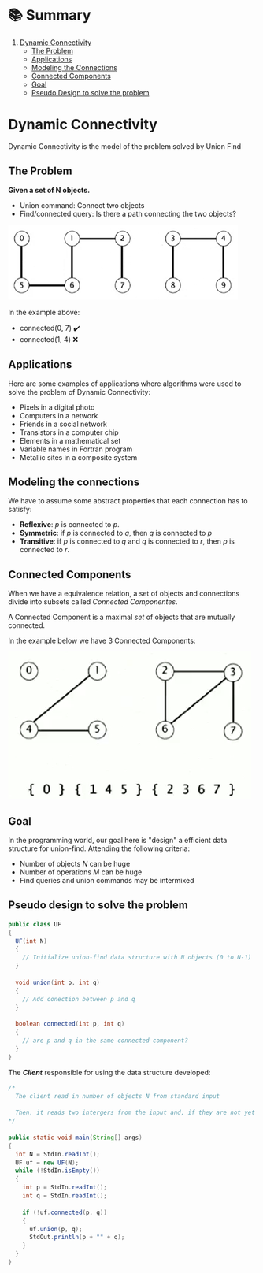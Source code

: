 # :books: Summary

1. [Dynamic Connectivity](#dynamic-connectivity)
    - [The Problem](#the-problem)
    - [Applications](#applications)
    - [Modeling the Connections](#modeling-the-connections)
    - [Connected Components](#connected-components)
    - [Goal](#goal)
    - [Pseudo Design to solve the problem](#pseudo-design-to-solve-the-problem)

# Dynamic Connectivity

Dynamic Connectivity is the model of the problem solved by Union Find

## The Problem

**Given a set of N objects.**
  - Union command: Connect two objects
  - Find/connected query: Is there a path connecting the two objects?

![dynamic-connectivity-example](./assets/dynamic-connectivity-example.png)

In the example above:

- connected(0, 7) :heavy_check_mark:
- connected(1, 4) :x:

## Applications

Here are some examples of applications where algorithms were used to solve the problem of Dynamic Connectivity:

- Pixels in a digital photo
- Computers in a network
- Friends in a social network
- Transistors in a computer chip
- Elements in a mathematical set
- Variable names in Fortran program
- Metallic sites in a composite system

## Modeling the connections

We have to assume some abstract properties that each connection has to satisfy:

- **Reflexive**: *p* is connected to *p*.
- **Symmetric**: if *p* is connected to *q*, then *q* is connected to *p*
- **Transitive**: if *p* is connected to *q* and *q* is connected to *r*, then *p* is connected to *r*.

## Connected Components

When we have a equivalence relation, a set of objects and connections divide into subsets called *Connected Componentes*. 

A Connected Component is a maximal *set* of objects that are mutually connected.

In the example below we have 3 Connected Components:

![connected-components-example](./assets/connected-componentes-example.png)

## Goal

In the programming world, our goal here is "design" a efficient data structure for union-find. Attending the following criteria:

- Number of objects *N* can be huge
- Number of operations *M* can be huge
- Find queries and union commands may be intermixed

## Pseudo design to solve the problem

```Java
public class UF
{
  UF(int N) 
  {
    // Initialize union-find data structure with N objects (0 to N-1)
  }

  void union(int p, int q) 
  {
    // Add conection between p and q
  }

  boolean connected(int p, int q) 
  {
    // are p and q in the same connected component?
  }
}
```
The ***Client*** responsible for using the data structure developed:

```Java
/*
  The client read in number of objects N from standard input

  Then, it reads two intergers from the input and, if they are not yet connected, connect them and print out pair. If they are connected, it will ignore
*/

public static void main(String[] args) 
{
  int N = StdIn.readInt();
  UF uf = new UF(N);
  while (!StdIn.isEmpty())
  {
    int p = StdIn.readInt();
    int q = StdIn.readInt();
  
    if (!uf.connected(p, q)) 
    {
      uf.union(p, q);
      StdOut.println(p + "" + q);
    }
  }
}
```
